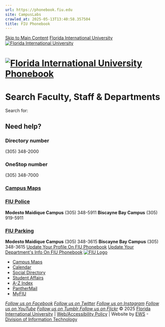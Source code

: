 ```yaml
---
url: https://phonebook.fiu.edu
site: CampusLabs
crawled_at: 2025-05-13T13:40:58.357504
title: FIU Phonebook
---
```


[Skip to Main Content](https://phonebook.fiu.edu/#content "Skip to Main Content")
[ Florida International University  ![Florida International University](https://digicdn.fiu.edu/v1/_assets/images/fiu-main-logo.png) ](https://www.fiu.edu/)
# [ ![Florida International University](https://phonebook.fiu.edu/img/logo.png) Phonebook  ](https://phonebook.fiu.edu/ "FIU Phonebook")
# Search Faculty, Staff & Departments
Search for:
## Need help?
###  Directory number
(305) 348-2000
###  OneStop number
(305) 348-7000
[](http://campusmaps.fiu.edu)
### [ Campus Maps](http://campusmaps.fiu.edu)
### [ FIU Police](https://police.fiu.edu)
**Modesto Maidique Campus**
(305) 348-5911
**Biscayne Bay Campus**
(305) 919-5911
### [ FIU Parking](https://parking.fiu.edu)
**Modesto Maidique Campus**
(305) 348-3615
**Biscayne Bay Campus**
(305) 348-3615
[ Update Your Profile On FIU Phonebook](https://phonebook.fiu.edu/guide.php "User Guide for Updating Your Profile")
[ Update Your Department's Info On FIU Phonebook](https://phonebook.fiu.edu/guide-department.php "User Guide for Updating Your Department's Information")
[![FIU Logo](https://digicdn.fiu.edu/v1/_assets/images/fiu-white-logo.png)](https://www.fiu.edu/ "Florida International University Logo")
  * [Campus Maps](http://campusmaps.fiu.edu/)
  * [Calendar](https://calendar.fiu.edu/)
  * [Social Directory](http://social.fiu.edu/)
  * [Student Affairs](http://studentaffairs.fiu.edu/)
  * [A-Z Index](http://www.fiu.edu/atoz)
  * [PantherMail](http://panthermail.fiu.edu/)
  * [MyFIU](https://my.fiu.edu/)


[_Follow us on Facebook_](https://www.facebook.com/floridainternational "Follow us on Facebook") [_Follow us on Twitter_](https://twitter.com/fiu "Follow us on Twitter") [_Follow us on Instagram_](https://www.instagram.com/fiuinstagram/ "Follow us on Instagram") [_Follow us on YouTube_](https://www.youtube.com/user/FloridaInternational "Follow us on YouTube") [_Follow us on Tumblr_](http://fiu.tumblr.com/ "Follow us on Tumblr")[ _Follow us on Flickr_](https://flickr.com/photos/fiu "Follow us on Flickr")
© 2025 [Florida International University](https://www.fiu.edu/ "Florida International University") | [Web/Accessibility Policy](https://policies.fiu.edu/policy/755 "FIU Web and Accessibility Policy") | Website by [EWS](https://ews.fiu.edu/ "Enterprise Web Services") - [Division of Information Technology](https://it.fiu.edu/ "Division of IT Website")
